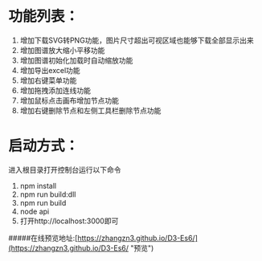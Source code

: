 # 功能列表：
1. 增加下载SVG转PNG功能，图片尺寸超出可视区域也能够下载全部显示出来
2. 增加图谱放大缩小平移功能
3. 增加图谱初始化加载时自动缩放功能
4. 增加导出excel功能
5. 增加右键菜单功能
6. 增加拖拽添加连线功能
7. 增加鼠标点击画布增加节点功能
8. 增加右键删除节点和左侧工具栏删除节点功能

# 启动方式：
进入根目录打开控制台运行以下命令
1. npm install
1. npm run build:dll 
2. npm run build 
3. node api
4. 打开http://localhost:3000即可


#####在线预览地址:[https://zhangzn3.github.io/D3-Es6/](https://zhangzn3.github.io/D3-Es6/ "预览")